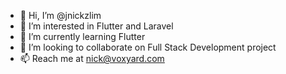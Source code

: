 - 👋 Hi, I’m @jnickzlim
- 👀 I’m interested in Flutter and Laravel
- 🌱 I’m currently learning Flutter
- 💞️ I’m looking to collaborate on Full Stack Development project
- 📫 Reach me at nick@voxyard.com

<!---
jnickzlim/jnickzlim is a ✨ special ✨ repository because its `README.md` (this file) appears on your GitHub profile.
You can click the Preview link to take a look at your changes.
--->
